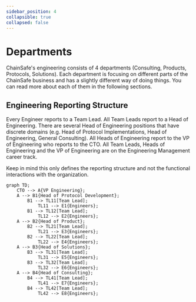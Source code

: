 ```yaml
---
sidebar_position: 4
collapsible: true
collapsed: false
---
```


# Departments

ChainSafe's engineering consists of 4 departments (Consulting, Products, Protocols, Solutions). Each department is focusing
on different parts of the ChainSafe business and has a slightly different way of doing things.
You can read more about each of them in the following sections.

## Engineering Reporting Structure

Every Engineer reports to a Team Lead. All Team Leads report to a Head of Engineering. There are several Head of Engineering positions that have discrete domains (e.g. Head of Protocol Implementations, Head of Engineering, General Consulting). All Heads of Engineering report to the VP of Engineering who reports to the CTO. All Team Leads, Heads of Engineering and the VP of Engineering are on the Engineering Management career track.

Keep in mind this only defines the reporting structure and not the functional interactions with the organization.

```mermaid
graph TD;
    CTO --> A{VP Engineering};
    A --> B1{Head of Protocol Development};
        B1 --> TL11[Team Lead];
            TL11 --> E1{Engineers}; 
        B1 --> TL12[Team Lead];
            TL12 --> E2{Engineers}; 
    A --> B2{Head of Product};
        B2 --> TL21[Team Lead];
            TL21 --> E3{Engineers}; 
        B2 --> TL22[Team Lead];
            TL22 --> E4{Engineers}; 
    A --> B3{Head of Solutions};
        B3 --> TL31[Team Lead];
            TL31 --> E5{Engineers}; 
        B3 --> TL32[Team Lead];
            TL32 --> E6{Engineers}; 
    A --> B4{Head of Consulting};
        B4 --> TL41[Team Lead];
            TL41 --> E7{Engineers}; 
        B4 --> TL42[Team Lead];
            TL42 --> E8{Engineers}; 
```
